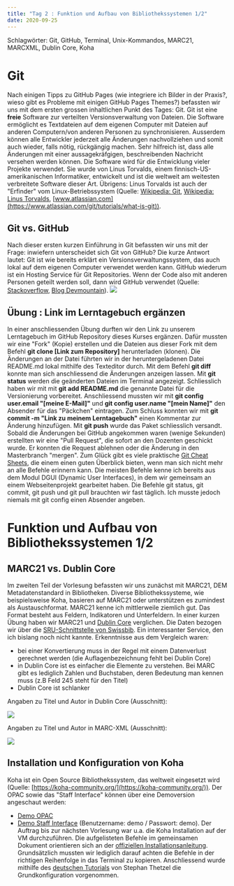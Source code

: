 ```yaml
---
title: "Tag 2 : Funktion und Aufbau von Bibliothekssystemen 1/2"
date: 2020-09-25
---
```


Schlagwörter: Git, GitHub, Terminal, Unix-Kommandos, MARC21, MARCXML, Dublin Core, Koha

# Git
Nach einigen Tipps zu GitHub Pages (wie integriere ich Bilder in der Praxis?, wieso gibt es Probleme mit einigen GitHub Pages Themes?) befassten wir uns mit dem ersten grossen inhaltlichen Punkt des Tages: Git. Git ist eine **freie** Software zur verteilten Versionsverwaltung von Dateien. Die Software ermöglicht es Textdateien auf dem eigenen Computer mit Dateien auf anderen Computern/von anderen Personen zu synchronisieren. Ausserdem können alle Entwickler jederzeit alle Änderungen nachvollziehen und somit auch wieder, falls nötig, rückgängig machen. Sehr hilfreich ist, dass alle Änderungen mit einer aussagekräfgigen, beschreibenden Nachricht versehen werden können. Die Software wird für die Entwicklung vieler Projekte verwendet. Sie wurde von Linus Torvalds, einem finnisch-US-amerikanischen Informatiker, entwickelt und ist die weltweit am weitesten verbreitete Software dieser Art. Übrigens: Linus Torvalds ist auch der "Erfinder" vom Linux-Betriebssystem  (Quelle: [Wikipedia: Git](https://de.wikipedia.org/wiki/Git), [Wikipedia: Linus Torvalds](https://de.wikipedia.org/wiki/Linus_Torvalds), [www.atlassian.com](https://www.atlassian.com/git/tutorials/what-is-git)).
## Git vs. GitHub
Nach dieser ersten kurzen Einführung in Git befassten wir uns mit der Frage:  inwiefern unterscheidet sich Git von GitHub? Die kurze Antwort lautet: Git ist wie bereits erklärt ein Versionsverwaltungssystem, das auch lokal auf dem eigenen Computer verwendet werden kann. GitHub wiederum ist ein Hosting Service für Git Repositories. Wenn der Code also mit anderen Personen geteilt werden soll, dann wird GitHub verwendet (Quelle: [Stackoverflow](https://stackoverflow.com/questions/13321556/difference-between-git-and-github), [Blog Devmountain](https://blog.devmountain.com/git-vs-github-whats-the-difference/)).
![]({{site.baseurl}}/images/GitvsGitHub.jpg)
## Übung : Link im Lerntagebuch ergänzen
In einer anschliessenden Übung durften wir den Link zu unserem Lerntagebuch im GitHub Repository dieses Kurses ergänzen. Dafür mussten wir eine "Fork" (Kopie) erstellen und die Dateien aus dieser Fork mit dem Befehl **git clone [Link zum Repository]** herunterladen (klonen). Die Änderungen an der Datei führten wir in der heruntergeladenen Datei README.md lokal mithilfe des Texteditor durch. Mit dem Befehl **git diff** konnte man sich anschliessend die Änderungen anzeigen lassen. Mit **git status** werden die geänderten Dateien im Terminal angezeigt. Schliesslich haben wir mit mit **git add README.md** die genannte Datei für die Versionierung vorbereitet. Anschliessend mussten wir mit **git config user.email "[meine E-Mail]"** und **git config user.name "[mein Name]"** den Absender für das "Päckchen" eintragen. Zum Schluss konnten wir mit **git commit -m "Link zu meinem Lerntagebuch"** einen Kommentar zur Änderung hinzufügen. Mit **git push** wurde das Paket schliesslich versandt. Sobald die Änderungen bei GitHub angekommen waren (wenige Sekunden) erstellten wir eine "Pull Request", die sofort an den Dozenten geschickt wurde. Er konnten die Request ablehnen oder die Änderung in den Masterbranch "mergen".
Zum Glück gibt es viele praktische [Git Cheat Sheets](https://training.github.com/downloads/github-git-cheat-sheet/), die einem einen guten Überblick bieten, wenn man sich nicht mehr an alle Befehle erinnern kann. Die meisten Befehle kenne ich bereits aus dem Modul DGUI (Dynamic User Interfaces), in dem wir gemeinsam an einem Webseitenprojekt gearbeitet haben. Die Befehle git status, git commit, git push und git pull brauchten wir fast täglich. Ich musste jedoch niemals mit git config einen Absender angeben.

# Funktion und Aufbau von Bibliothekssystemen 1/2
## MARC21 vs. Dublin Core
Im zweiten Teil der Vorlesung befassten wir uns zunächst mit MARC21, DEM Metadatenstandard in Bibliotheken. Diverse Bibliothekssysteme, wie beispielsweise Koha, basieren auf MARC21 oder unterstützen es zumindest als Austauschformat. MARC21 kenne ich mittlerweile ziemlich gut. Das Format besteht aus Feldern, Indikatoren und Unterfeldern.
In einer kurzen Übung haben wir MARC21 und [Dublin Core](https://de.wikipedia.org/wiki/Dublin_Core) verglichen. Die Daten bezogen wir über die [SRU-Schnittstelle von Swissbib](https://sru.swissbib.ch/sru/form). Ein interessanter Service, den ich bislang noch nicht kannte. Erkenntnisse aus dem Vergleich waren:
- bei einer Konvertierung muss in der Regel mit einem Datenverlust gerechnet werden (die Auflagenbezeichnung fehlt bei Dublin Core)
- in Dublin Core ist es einfacher die Elemente zu verstehen. Bei MARC gibt es lediglich Zahlen und Buchstaben, deren Bedeutung man kennen muss (z.B Feld 245 steht für den Titel)
- Dublin Core ist schlanker

Angaben zu Titel und Autor in Dublin Core (Ausschnitt):

![]({{site.baseurl}}/images/dublincore.jpg)

Angaben zu Titel und Autor in MARC-XML (Ausschnitt):

![]({{site.baseurl}}/images/marcxml.jpg)

## Installation und Konfiguration von Koha
Koha ist ein Open Source Bibliothekssystem, das weltweit eingesetzt wird (Quelle: [https://koha-community.org/](https://koha-community.org/)). Der OPAC sowie das "Staff Interface" können über eine Demoversion angeschaut werden:
- [Demo OPAC](http://koha.adminkuhn.ch/)
- [Demo Staff Interface](http://koha.adminkuhn.ch:8080/) (Benutzername: demo / Passwort: demo). 
Der Auftrag bis zur nächsten Vorlesung war u.a. die Koha Installation auf der VM durchzuführen. Die aufgelisteten Befehle im gemeinsamen Dokument orientieren sich an der [offiziellen Installationsanleitung](http://koha.adminkuhn.ch:8080/). Grundsätzlich mussten wir lediglich darauf achten die Befehle in der richtigen Reihenfolge in das Terminal zu kopieren. Anschliessend wurde mithilfe des [deutschen Tutorials](https://zefanjas.de/wie-man-koha-installiert-und-fuer-schulen-einrichtet-teil-1/) von Stephan Thetzel die Grundkonfiguration vorgenommen.



